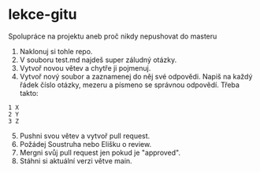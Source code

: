 # lekce-gitu
Spolupráce na projektu aneb proč nikdy nepushovat do masteru

1. Naklonuj si tohle repo.
2. V souboru test.md najdeš super záludný otázky.
3. Vytvoř novou větev a chytře ji pojmenuj.
4. Vytvoř nový soubor a zaznamenej do něj své odpovědi. Napiš na každý řádek číslo otázky, mezeru a písmeno se správnou odpovědí. Třeba takto:
```
1 X
2 Y
3 Z
```
5. Pushni svou větev a vytvoř pull request.
6. Požádej Soustruha nebo Elišku o review.
7. Mergni svůj pull request jen pokud je "approved".
8. Stáhni si aktuální verzi větve main.



